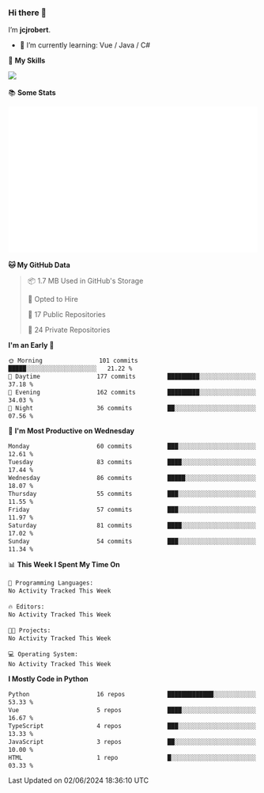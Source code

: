 ### Hi there 👋

I’m **jcjrobert**.

- 🌱 I’m currently learning: Vue / Java / C#

🌟 **My Skills**

![](https://img.shields.io/badge/-Python-3e74a2?style=flat-square&logo=Python&logoColor=fff)

📚 **Some Stats**

![](https://github.com/jcjrobert/github-stats/blob/master/generated/overview.svg)

<!--START_SECTION:waka-->
**🐱 My GitHub Data** 

> 📦 1.7 MB Used in GitHub's Storage 
 > 
> 💼 Opted to Hire
 > 
> 📜 17 Public Repositories 
 > 
> 🔑 24 Private Repositories 
 > 
**I'm an Early 🐤** 

```text
🌞 Morning                101 commits         █████░░░░░░░░░░░░░░░░░░░░   21.22 % 
🌆 Daytime                177 commits         █████████░░░░░░░░░░░░░░░░   37.18 % 
🌃 Evening                162 commits         █████████░░░░░░░░░░░░░░░░   34.03 % 
🌙 Night                  36 commits          ██░░░░░░░░░░░░░░░░░░░░░░░   07.56 % 
```
📅 **I'm Most Productive on Wednesday** 

```text
Monday                   60 commits          ███░░░░░░░░░░░░░░░░░░░░░░   12.61 % 
Tuesday                  83 commits          ████░░░░░░░░░░░░░░░░░░░░░   17.44 % 
Wednesday                86 commits          █████░░░░░░░░░░░░░░░░░░░░   18.07 % 
Thursday                 55 commits          ███░░░░░░░░░░░░░░░░░░░░░░   11.55 % 
Friday                   57 commits          ███░░░░░░░░░░░░░░░░░░░░░░   11.97 % 
Saturday                 81 commits          ████░░░░░░░░░░░░░░░░░░░░░   17.02 % 
Sunday                   54 commits          ███░░░░░░░░░░░░░░░░░░░░░░   11.34 % 
```


📊 **This Week I Spent My Time On** 

```text
💬 Programming Languages: 
No Activity Tracked This Week

🔥 Editors: 
No Activity Tracked This Week

🐱‍💻 Projects: 
No Activity Tracked This Week

💻 Operating System: 
No Activity Tracked This Week
```

**I Mostly Code in Python** 

```text
Python                   16 repos            █████████████░░░░░░░░░░░░   53.33 % 
Vue                      5 repos             ████░░░░░░░░░░░░░░░░░░░░░   16.67 % 
TypeScript               4 repos             ███░░░░░░░░░░░░░░░░░░░░░░   13.33 % 
JavaScript               3 repos             ██░░░░░░░░░░░░░░░░░░░░░░░   10.00 % 
HTML                     1 repo              █░░░░░░░░░░░░░░░░░░░░░░░░   03.33 % 
```




 Last Updated on 02/06/2024 18:36:10 UTC
<!--END_SECTION:waka-->
